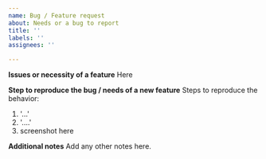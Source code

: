 ```yaml
---
name: Bug / Feature request
about: Needs or a bug to report
title: ''
labels: ''
assignees: ''

---
```


**Issues or necessity of a feature**
Here

**Step to reproduce the bug / needs of a new feature**
Steps to reproduce the behavior:
1.  '...'
2.  '....'
3.  screenshot here


**Additional notes**
Add any other notes here.
